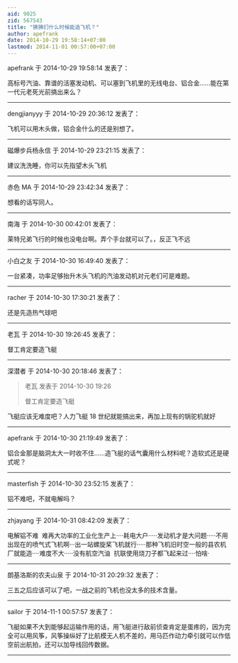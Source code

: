```yaml
---
aid: 9025
zid: 567543
title: "狒狒们什么时候能造飞机？"
author: apefrank
date: 2014-10-29 19:58:14+07:00
lastmod: 2014-11-01 00:57:00+07:00
---
```


apefrank 于 2014-10-29 19:58:14 发表了：

高标号汽油、靠谱的活塞发动机、可以塞到飞机里的无线电台、铝合金……能在第一代元老死光前搞出来么？

---

dengjianyyy 于 2014-10-29 20:36:12 发表了：

飞机可以用木头做，铝合金什么的还是别想了。

---

磁爆步兵杨永信 于 2014-10-29 23:21:15 发表了：

建议洗洗睡，你可以先指望木头飞机

---

赤色 MA 于 2014-10-29 23:42:34 发表了：

想看的话写同人。

---

南海 于 2014-10-30 00:42:01 发表了：

莱特兄弟飞行的时候也没电台啊。弄个手台就可以了。，反正飞不远

---

小白之友 于 2014-10-30 16:49:40 发表了：

一台紧凑，功率足够抬升木头飞机的汽油发动机对元老们可是难题。

---

racher 于 2014-10-30 17:30:21 发表了：

还是先造热气球吧

---

老瓦 于 2014-10-30 19:26:45 发表了：

督工肯定要造飞艇

---

深潜者 于 2014-10-30 20:18:46 发表了：

> 老瓦 发表于 2014-10-30 19:26
>
> 督工肯定要造飞艇

飞艇应该无难度吧？人力飞艇 18 世纪就能搞出来，再加上现有的锅驼机就好

---

apefrank 于 2014-10-30 21:19:49 发表了：

铝合金那是脑洞太大一时收不住……造飞艇的话气囊用什么材料呢？造软式还是硬式呢？

---

masterfish 于 2014-10-30 23:52:15 发表了：

铝不难吧，不就电解吗？

---

zhjayang 于 2014-10-31 08:42:09 发表了：

电解铝不难&nbsp;&nbsp;难再大功率的工业化生产上····耗电大户·····发动机才是大问题·····不用出现在的喷气式飞机啊···出一站螺旋桨飞机就行·····那种飞机旧时空一般的县农机厂就能造····难度不大·····没有航空汽油&nbsp;&nbsp;抗联使用烧刀子都飞起来过····怕啥·

---

朗基洛斯的农夫山泉 于 2014-10-31 20:29:32 发表了：

三五之后应该可以了吧，一战之前的飞机也没太多的技术含量。

---

sailor 于 2014-11-1 00:57:57 发表了：

飞艇如果不大到能够起运输作用的话，用飞艇进行敌前侦查肯定是蛋疼的，因为完全可以用风筝，风筝操纵好了比航模无人机不差的，用马匹作动力牵引就可以作低空前出航拍，还可以加导线回传数据。

---
